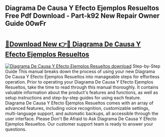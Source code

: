 ## Diagrama De Causa Y Efecto Ejemplos Resueltos Free Pdf Download - Part-k92 New Repair Owner Guide 00wFr

# <h2><a href="http://dfj8af0.blite.top/?on=Diagrama+De+Causa+Y+Efecto+Ejemplos+Resueltos">🔗Download New 👉🔴 Diagrama De Causa Y Efecto Ejemplos Resueltos</a></h2>

[![Diagrama De Causa Y Efecto Ejemplos Resueltos download](https://i.imgur.com/lujVjoI.png)](http://dfj8af0.blite.top/?on=Diagrama+De+Causa+Y+Efecto+Ejemplos+Resueltos)
Step-by-Step Guide This manual breaks down the process of using your new Diagrama De Causa Y Efecto Ejemplos Resueltos into manageable steps for effortless operation. Prior to operating your Diagrama De Causa Y Efecto Ejemplos Resueltos, take the time to read through this manual thoroughly. It contains valuable information about the product's features and functions, as well as setup instructions and step-by-step guides for using each feature. Diagrama De Causa Y Efecto Ejemplos Resueltos comes with an array of advanced features, including voice recognition, customizable settings, multi-language support, and automatic backups, all accessible through the user interface. Please Don't Be Afraid to Ask Diagrama De Causa Y Efecto Ejemplos Resueltos. Our customer support team is ready to answer your questions.
